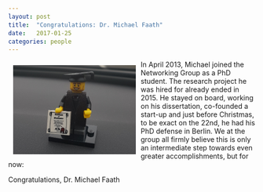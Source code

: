 ```yaml
---
layout: post
title:  "Congratulations: Dr. Michael Faath" 
date:   2017-01-25
categories: people 
---
```


<img src="/img/dr.png" alt="Dr. Michael Faath" align="left" hspace="10" vspace="10" width="250" />
In April 2013, Michael joined the Networking Group as a PhD student. The research
project he was hired for already ended in 2015. He stayed on board, working on his
dissertation, co-founded a start-up and just before Christmas, to be exact on the 22nd,
he had his PhD defense in Berlin. We at the group all firmly believe this is only
an intermediate step towards even greater accomplishments, but for now:

Congratulations, Dr. Michael Faath

